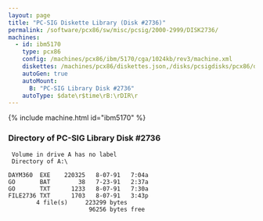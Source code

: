 ```yaml
---
layout: page
title: "PC-SIG Diskette Library (Disk #2736)"
permalink: /software/pcx86/sw/misc/pcsig/2000-2999/DISK2736/
machines:
  - id: ibm5170
    type: pcx86
    config: /machines/pcx86/ibm/5170/cga/1024kb/rev3/machine.xml
    diskettes: /machines/pcx86/diskettes.json,/disks/pcsigdisks/pcx86/diskettes.json
    autoGen: true
    autoMount:
      B: "PC-SIG Library Disk #2736"
    autoType: $date\r$time\rB:\rDIR\r
---
```


{% include machine.html id="ibm5170" %}

### Directory of PC-SIG Library Disk #2736

     Volume in drive A has no label
     Directory of A:\

    DAYM360  EXE    220325   8-07-91   7:04a
    GO       BAT        38   7-23-91   2:37a
    GO       TXT      1233   8-07-91   7:30a
    FILE2736 TXT      1703   8-07-91   3:43p
            4 file(s)     223299 bytes
                           96256 bytes free
